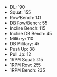 * DL: 190
*  Squat: 155
*  Row/Bench: 141
*  DB Row/Bench: 55
*  Incline Bench: 115
*  Incline DB Bench: 45
*  Military: 110
*  DB Military: 45
*  Push Up: 38
*  Pull Up: 12
*  1RPM Squat: 315
*  1RPM Row: 255
*  1RPM Bench: 235
